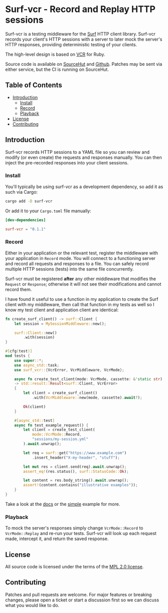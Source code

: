 # Surf-vcr - Record and Replay HTTP sessions

Surf-vcr is a testing middleware for the [Surf](https://github.com/http-rs/Surf)
HTTP client library. Surf-vcr records your client's HTTP sessions with a server
to later mock the server's HTTP responses, providing deterministic testing of
your clients.

The high-level design is based on [VCR](https://github.com/vcr/vcr) for Ruby.

Source code is available on [SourceHut](https://git.sr.ht/~rjframe/surf-vcr) and
[Github](https://github.com/rjframe/surf-vcr). Patches may be sent via either
service, but the CI is running on SourceHut.


## Table of Contents

* [Introduction](#introduction)
    * [Install](#application-installation)
    * [Record](#record)
    * [Playback](#playback)
* [License](#license)
* [Contributing](#contributing)


## Introduction

Surf-vcr records HTTP sessions to a YAML file so you can review and modify (or
even create) the requests and responses manually. You can then inject the
pre-recorded responses into your client sessions.


### Install

You'll typically be using surf-vcr as a development dependency, so add it as
such via Cargo:

```sh
cargo add -D surf-vcr
```

Or add it to your `Cargo.toml` file manually:

```toml
[dev-dependencies]

surf-vcr = "0.1.1"
```


### Record

Either in your application or the relevant test, register the middleware with
your application in `Record` mode. You will connect to a functioning server and
record all requests and responses to a file. You can safely record multiple HTTP
sessions (tests) into the same file concurrently.

Surf-vcr must be registered **after** any other middleware that modifies the
`Request` or `Response`; otherwise it will not see their modifications and
cannot record them.

I have found it useful to use a function in my application to create the Surf
client with my middleware, then call that function in my tests as well so I know
my test client and application client are identical:

```rust
fn create_surf_client() -> surf::Client {
    let session = MySessionMiddleware::new();

    surf::Client::new()
        .with(session)
}

#[cfg(test)]
mod tests {
    use super::*;
    use async_std::task;
    use surf_vcr::{VcrError, VcrMiddleware, VcrMode};

    async fn create_test_client(mode: VcrMode, cassette: &'static str)
    -> std::result::Result<surf::Client, VcrError>
    {
        let client = create_surf_client()
            .with(VcrMiddleware::new(mode, cassette).await?);

        Ok(client)
    }

    #[async_std::test]
    async fn test_example_request() {
        let client = create_test_client(
            mode::VcrMode::Record,
            "sessions/my-session.yml"
        ).await.unwrap();

        let req = surf::get("https://www.example.com")
            .insert_header("X-my-header", "stuff");

        let mut res = client.send(req).await.unwrap();
        assert_eq!(res.status(), surf::StatusCode::Ok);

        let content = res.body_string().await.unwrap();
        assert!(content.contains("illustrative examples"));
    }
}
```

Take a look at the [docs](https://docs.rs/surf-vcr/) or the
[simple](examples/simple.rs) example for more.


### Playback

To mock the server's responses simply change `VcrMode::Record` to
`VcrMode::Replay` and re-run your tests. Surf-vcr will look up each request
made, intercept it, and return the saved response.


## License

All source code is licensed under the terms of the
[MPL 2.0 license](LICENSE.txt).


## Contributing

Patches and pull requests are welcome. For major features or breaking changes,
please open a ticket or start a discussion first so we can discuss what you
would like to do.
